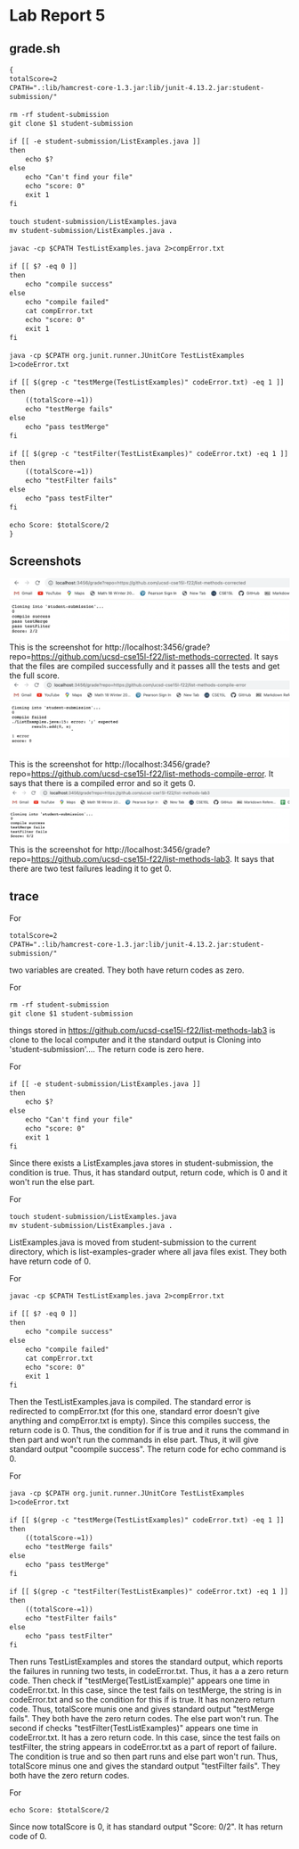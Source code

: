 # Lab Report 5
## grade.sh
~~~
{
totalScore=2
CPATH=".:lib/hamcrest-core-1.3.jar:lib/junit-4.13.2.jar:student-submission/"

rm -rf student-submission
git clone $1 student-submission

if [[ -e student-submission/ListExamples.java ]]
then
    echo $?
else
    echo "Can't find your file"
    echo "score: 0"
    exit 1
fi

touch student-submission/ListExamples.java
mv student-submission/ListExamples.java .

javac -cp $CPATH TestListExamples.java 2>compError.txt

if [[ $? -eq 0 ]]
then
    echo "compile success"
else
    echo "compile failed"
    cat compError.txt
    echo "score: 0"
    exit 1
fi 

java -cp $CPATH org.junit.runner.JUnitCore TestListExamples 1>codeError.txt

if [[ $(grep -c "testMerge(TestListExamples)" codeError.txt) -eq 1 ]]
then 
    ((totalScore-=1))
    echo "testMerge fails"
else
    echo "pass testMerge"
fi

if [[ $(grep -c "testFilter(TestListExamples)" codeError.txt) -eq 1 ]]
then 
    ((totalScore-=1))
    echo "testFilter fails"
else
    echo "pass testFilter"
fi

echo Score: $totalScore/2
}
~~~
## Screenshots
![image](correct.png)
This is the screenshot for http://localhost:3456/grade?repo=https://github.com/ucsd-cse15l-f22/list-methods-corrected. It says that the files are compiled successfully and it passes alll the tests and get the full score.
![image](error.png)
This is the screenshot for http://localhost:3456/grade?repo=https://github.com/ucsd-cse15l-f22/list-methods-compile-error. It says that there is a compiled error and so it gets 0.
![image](failure.png)
This is the screenshot for http://localhost:3456/grade?repo=https://github.com/ucsd-cse15l-f22/list-methods-lab3. It says that there are two test failures leading it to get 0.

## trace
For
~~~
totalScore=2
CPATH=".:lib/hamcrest-core-1.3.jar:lib/junit-4.13.2.jar:student-submission/"
~~~
two variables are created. They both have return codes as zero.

For
~~~
rm -rf student-submission
git clone $1 student-submission
~~~
things stored in https://github.com/ucsd-cse15l-f22/list-methods-lab3 is clone to the local computer and it the standard output is Cloning into 'student-submission'.... The return code is zero here.

For
~~~
if [[ -e student-submission/ListExamples.java ]]
then
    echo $?
else
    echo "Can't find your file"
    echo "score: 0"
    exit 1
fi
~~~
Since there exists a ListExamples.java stores in student-submission, the condition is true. Thus, it has standard output, return code, which is 0 and it won't run the else part.

For 
~~~
touch student-submission/ListExamples.java
mv student-submission/ListExamples.java .
~~~
ListExamples.java is moved from student-submission to the current directory, which is list-examples-grader where all java files exist. They both have return code of 0.

For 
~~~
javac -cp $CPATH TestListExamples.java 2>compError.txt

if [[ $? -eq 0 ]]
then
    echo "compile success"
else
    echo "compile failed"
    cat compError.txt
    echo "score: 0"
    exit 1
fi 
~~~
Then the TestListExamples.java is compiled. The standard error is redirected to compError.txt (for this one, standard error doesn't give anything and compError.txt is empty). Since this compiles success, the return code is 0. Thus, the condition for if is true and it runs the command in then part and won't run the commands in else part. Thus, it will give standard output "coompile success". The return code for echo command is 0.

For 
~~~
java -cp $CPATH org.junit.runner.JUnitCore TestListExamples 1>codeError.txt

if [[ $(grep -c "testMerge(TestListExamples)" codeError.txt) -eq 1 ]]
then 
    ((totalScore-=1))
    echo "testMerge fails"
else
    echo "pass testMerge"
fi

if [[ $(grep -c "testFilter(TestListExamples)" codeError.txt) -eq 1 ]]
then 
    ((totalScore-=1))
    echo "testFilter fails"
else
    echo "pass testFilter"
fi
~~~
Then runs TestListExamples and stores the standard output, which reports the failures in running two tests, in codeError.txt. Thus, it has a a zero return code. Then check if "testMerge(TestListExample)" appears one time in codeError.txt. In this case, since the test fails on testMerge, the string is in codeError.txt and so the condition for this if is true. It has nonzero return code. Thus, totalScore munis one and gives standard output "testMerge fails". They both have the zero return codes. The else part won't run. The second if checks "testFilter(TestListExamples)" appears one time in codeError.txt. It has a zero return code. In this case, since the test fails on testFilter, the string appears in codeError.txt as a part of report of failure. The condition is true and so then part runs and else part won't run. Thus, totalScore minus one and gives the standard output "testFilter fails". They both have the zero return codes.

For
~~~
echo Score: $totalScore/2
~~~
Since now totalScore is 0, it has standard output "Score: 0/2". It has return code of 0.